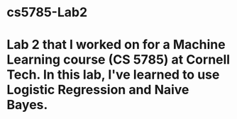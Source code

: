 # cs5785-Lab2
# Lab 2 that I worked on for a Machine Learning course (CS 5785) at Cornell Tech. In this lab, I've learned to use Logistic Regression and Naive Bayes.
